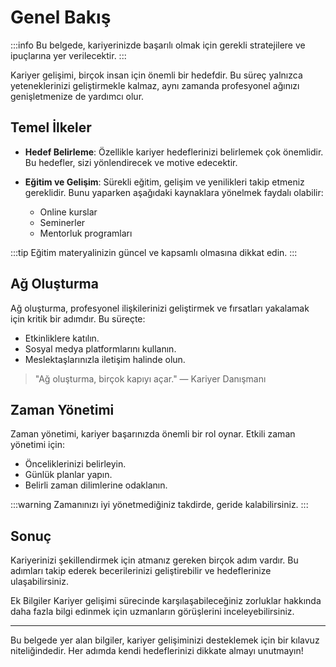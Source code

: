 # Genel Bakış

:::info
Bu belgede, kariyerinizde başarılı olmak için gerekli stratejilere ve ipuçlarına yer verilecektir.
:::

Kariyer gelişimi, birçok insan için önemli bir hedefdir. Bu süreç yalnızca yeteneklerinizi geliştirmekle kalmaz, aynı zamanda profesyonel ağınızı genişletmenize de yardımcı olur.

## Temel İlkeler

- **Hedef Belirleme**: Özellikle kariyer hedeflerinizi belirlemek çok önemlidir. Bu hedefler, sizi yönlendirecek ve motive edecektir.
  
- **Eğitim ve Gelişim**: Sürekli eğitim, gelişim ve yenilikleri takip etmeniz gereklidir. Bunu yaparken aşağıdaki kaynaklara yönelmek faydalı olabilir:
  - Online kurslar
  - Seminerler
  - Mentorluk programları

:::tip
Eğitim materyalinizin güncel ve kapsamlı olmasına dikkat edin.
:::

## Ağ Oluşturma

Ağ oluşturma, profesyonel ilişkilerinizi geliştirmek ve fırsatları yakalamak için kritik bir adımdır. Bu süreçte:
- Etkinliklere katılın.
- Sosyal medya platformlarını kullanın.
- Meslektaşlarınızla iletişim halinde olun.

> "Ağ oluşturma, birçok kapıyı açar." — Kariyer Danışmanı

## Zaman Yönetimi

Zaman yönetimi, kariyer başarınızda önemli bir rol oynar. Etkili zaman yönetimi için:
- Önceliklerinizi belirleyin.
- Günlük planlar yapın.
- Belirli zaman dilimlerine odaklanın.

:::warning
Zamanınızı iyi yönetmediğiniz takdirde, geride kalabilirsiniz. 
:::

## Sonuç

Kariyerinizi şekillendirmek için atmanız gereken birçok adım vardır. Bu adımları takip ederek becerilerinizi geliştirebilir ve hedeflerinize ulaşabilirsiniz.


Ek Bilgiler
Kariyer gelişimi sürecinde karşılaşabileceğiniz zorluklar hakkında daha fazla bilgi edinmek için uzmanların görüşlerini inceleyebilirsiniz.


---
Bu belgede yer alan bilgiler, kariyer gelişiminizi desteklemek için bir kılavuz niteliğindedir. Her adımda kendi hedeflerinizi dikkate almayı unutmayın!